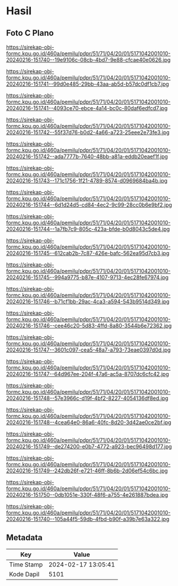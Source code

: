 # Hasil

## Foto C Plano

https://sirekap-obj-formc.kpu.go.id/460a/pemilu/pdpr/51/71/04/20/01/5171042001010-20240216-151740--19e9106c-08cb-4bd7-9e88-cfcae40e0626.jpg

https://sirekap-obj-formc.kpu.go.id/460a/pemilu/pdpr/51/71/04/20/01/5171042001010-20240216-151741--99d0e485-29bb-43aa-ab5d-b57dc0df1cb7.jpg

https://sirekap-obj-formc.kpu.go.id/460a/pemilu/pdpr/51/71/04/20/01/5171042001010-20240216-151741--4093ce70-ebce-4a14-bc0c-80daf6edfcd7.jpg

https://sirekap-obj-formc.kpu.go.id/460a/pemilu/pdpr/51/71/04/20/01/5171042001010-20240216-151742--55f37d76-b0d2-4a66-a723-25eee2e73fe3.jpg

https://sirekap-obj-formc.kpu.go.id/460a/pemilu/pdpr/51/71/04/20/01/5171042001010-20240216-151742--ada7777b-7640-48bb-a81a-eddb20eaef1f.jpg

https://sirekap-obj-formc.kpu.go.id/460a/pemilu/pdpr/51/71/04/20/01/5171042001010-20240216-151743--171c1756-1f21-4789-8574-d0969684ba4b.jpg

https://sirekap-obj-formc.kpu.go.id/460a/pemilu/pdpr/51/71/04/20/01/5171042001010-20240216-151744--6d1d24d5-cd84-4ec2-9c99-28cc0b6e9bf2.jpg

https://sirekap-obj-formc.kpu.go.id/460a/pemilu/pdpr/51/71/04/20/01/5171042001010-20240216-151744--1a7fb7c9-805c-423a-bfde-b0d8043c5de4.jpg

https://sirekap-obj-formc.kpu.go.id/460a/pemilu/pdpr/51/71/04/20/01/5171042001010-20240216-151745--612cab2b-7c87-426e-bafc-562ea95d7cb3.jpg

https://sirekap-obj-formc.kpu.go.id/460a/pemilu/pdpr/51/71/04/20/01/5171042001010-20240216-151745--994a9775-b87e-4107-9713-4ec28fe67974.jpg

https://sirekap-obj-formc.kpu.go.id/460a/pemilu/pdpr/51/71/04/20/01/5171042001010-20240216-151746--b71cf1bb-29ac-4ca3-a594-543b9514d349.jpg

https://sirekap-obj-formc.kpu.go.id/460a/pemilu/pdpr/51/71/04/20/01/5171042001010-20240216-151746--cee46c20-5d83-4ffd-8a80-3544b6e72362.jpg

https://sirekap-obj-formc.kpu.go.id/460a/pemilu/pdpr/51/71/04/20/01/5171042001010-20240216-151747--3601c097-cea5-48a7-a793-73eae0397d0d.jpg

https://sirekap-obj-formc.kpu.go.id/460a/pemilu/pdpr/51/71/04/20/01/5171042001010-20240216-151747--64d967ee-204f-47a6-ac5a-8707dc6cfc42.jpg

https://sirekap-obj-formc.kpu.go.id/460a/pemilu/pdpr/51/71/04/20/01/5171042001010-20240216-151748--57e3966c-d19f-4bf2-8227-4054136df8ed.jpg

https://sirekap-obj-formc.kpu.go.id/460a/pemilu/pdpr/51/71/04/20/01/5171042001010-20240216-151748--4cea64e0-86a6-40fc-8d20-3d42ae0ce2bf.jpg

https://sirekap-obj-formc.kpu.go.id/460a/pemilu/pdpr/51/71/04/20/01/5171042001010-20240216-151749--de274200-e0b7-4772-a923-bec96498d177.jpg

https://sirekap-obj-formc.kpu.go.id/460a/pemilu/pdpr/51/71/04/20/01/5171042001010-20240216-151749--242db26f-e721-46ff-8b6b-2d06ef54c6bc.jpg

https://sirekap-obj-formc.kpu.go.id/460a/pemilu/pdpr/51/71/04/20/01/5171042001010-20240216-151750--0db1051e-330f-48f6-a755-4e261887bdea.jpg

https://sirekap-obj-formc.kpu.go.id/460a/pemilu/pdpr/51/71/04/20/01/5171042001010-20240216-151740--105a44f5-59db-4fbd-b90f-a39b7e63a322.jpg


## Metadata

| Key        | Value               |
| ---------- | ------------------- |
| Time Stamp | 2024-02-17 13:05:41 |
| Kode Dapil | 5101                |



